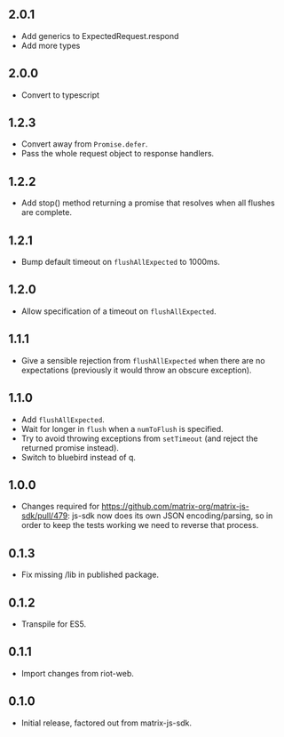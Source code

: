 ## 2.0.1
- Add generics to ExpectedRequest.respond
- Add more types
## 2.0.0

- Convert to typescript
## 1.2.3

 - Convert away from `Promise.defer`.
 - Pass the whole request object to response handlers.

## 1.2.2

 - Add stop() method returning a promise that resolves when all
   flushes are complete.

## 1.2.1

 - Bump default timeout on `flushAllExpected` to 1000ms.
 
## 1.2.0

 - Allow specification of a timeout on `flushAllExpected`.

## 1.1.1

 - Give a sensible rejection from `flushAllExpected` when there are no
   expectations (previously it would throw an obscure exception).
 
## 1.1.0

 - Add `flushAllExpected`.
 - Wait for longer in `flush` when a `numToFlush` is specified.
 - Try to avoid throwing exceptions from `setTimeout` (and reject the returned
   promise instead).
 - Switch to bluebird instead of q.

## 1.0.0

 - Changes required for https://github.com/matrix-org/matrix-js-sdk/pull/479:
   js-sdk now does its own JSON encoding/parsing, so in order to keep the tests
   working we need to reverse that process.

## 0.1.3

 - Fix missing /lib in published package.
 
## 0.1.2

 - Transpile for ES5.

## 0.1.1

 - Import changes from riot-web.

## 0.1.0

 - Initial release, factored out from matrix-js-sdk.
